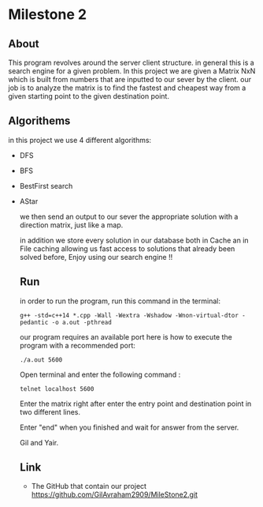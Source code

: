 # Milestone 2

## About
This program revolves around the server client structure. in general this is a search engine for a given problem.  In this project we are given a Matrix NxN which is built from numbers that are inputted to our sever by the client. our job is to analyze the matrix is to find the fastest and cheapest way from a given starting point to the given destination point.

## Algorithems
in this project we use 4 different algorithms:

* DFS 

* BFS

* BestFirst search

* AStar

  we then send an output to our sever the appropriate solution with a direction matrix, just like a map.

  in addition we store every solution in our database both in Cache an in File caching allowing us fast access to solutions that already been solved before, Enjoy using our search engine !!

  ## Run
  in order to run the program, run this command in the terminal:

  ```
  g++ -std=c++14 *.cpp -Wall -Wextra -Wshadow -Wnon-virtual-dtor -pedantic -o a.out -pthread
  ```

  our program requires an available port here is how to execute the program with a recommended port:

  ```
  ./a.out 5600
  ```

  Open terminal and enter the following command :

  ```
  telnet localhost 5600
  ```

  Enter the matrix right after enter the entry point and destination point in two different lines.

  Enter "end" when you finished and wait for answer from the server.

  Gil and Yair.
  
  ## Link
  - The GitHub that contain our project https://github.com/GilAvraham2909/MileStone2.git
